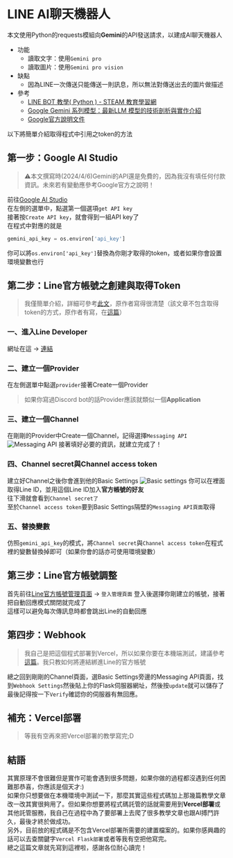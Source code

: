 # LINE AI聊天機器人
本文使用Python的requests模組向**Gemini**的API發送請求，以建成AI聊天機器人
* 功能
  * 讀取文字：使用`Gemini pro`
  * 讀取圖片：使用`Gemini pro vision`
* 缺點
  * 因為LINE一次傳送只能傳送一則訊息，所以無法對傳送出去的圖片做描述
* 參考
  * [LINE BOT 教學( Python ) - STEAM 教育學習網](https://steam.oxxostudio.tw/category/python/example/line-bot.html)
  * [Google Gemini 系列模型：最新LLM 模型的技術剖析與實作介紹](https://blog.infuseai.io/google-gemini-model-intro-a302d6ae87c3)
  * [Google官方說明文件](https://ai.google.dev/docs?hl=zh-tw)

以下將簡單介紹取得程式中引用之token的方法
## 第一步：Google AI Studio
> ⚠️本文撰寫時(2024/4/6)Gemini的API還是免費的，因為我沒有填任何付款資訊。未來若有變動應參考Google官方之說明！

前往[Google AI Studio](https://aistudio.google.com/)  
在左側的選單中，點選第一個選項`get API key`  
接著按`Create API key`，就會得到一組API key了  
在程式中對應的就是
```py
gemini_api_key = os.environ['api_key']
```
你可以將`os.environ['api_key']`替換為你剛才取得的token，或者如果你會設置環境變數也行

## 第二步：Line官方帳號之創建與取得Token
> 我僅簡單介紹，詳細可參考[此文](https://steam.oxxostudio.tw/category/python/example/line-developer.html)，原作者寫得很清楚（該文章不包含取得token的方式，原作者有寫，在[這篇](https://steam.oxxostudio.tw/category/python/example/line-webhook.html)）

### 一、進入Line Developer
網址在這 -> [連結](https://developers.line.biz/zh-hant/)
### 二、建立一個Provider
在左側選單中點選`provider`接著Create一個Provider
> 如果你寫過Discord bot的話Provider應該就類似一個**Application**

### 三、建立一個Channel 
在剛剛的Provider中Create一個Channel，記得選擇`Messaging API`
![Messaging API](https://scontent.frmq2-2.fna.fbcdn.net/v/t1.15752-9/433994174_1817362718729995_6580314643434535918_n.jpg?_nc_cat=100&ccb=1-7&_nc_sid=5f2048&_nc_ohc=7-ipoQoiP0kAb5H8cpX&_nc_ht=scontent.frmq2-2.fna&oh=03_AdV420sI2E3sfRHaeb4ryS09ZkZ9BGvrlej1OqEdu7BJYw&oe=6638402D)
接著填好必要的資訊，就建立完成了！
### 四、Channel secret與Channel access token
建立好Channel之後你會進到他的Basic Settings
![Basic settings](https://scontent-tpe1-1.xx.fbcdn.net/v/t1.15752-9/421071721_1171088150541307_8879639398150892167_n.jpg?_nc_cat=109&ccb=1-7&_nc_sid=5f2048&_nc_ohc=_e7g2rFHPzgAb4xg4GJ&_nc_ht=scontent-tpe1-1.xx&oh=03_AdUcFHYSFTNR0zSyfU126cWodzIc7fsJ2rfVcunJavynTA&oe=663821ED)
你可以在裡面取得Line ID，並用這個Line ID加入**官方帳號的好友**  
往下滑就會看到`Channel secret了`  
至於`Channel access token`要到Basic Settings隔壁的`Messaging API頁面`取得
### 五、替換變數
仿照`gemini_api_key`的模式，將`Channel secret`與`Channel access token`在程式裡的變數替換掉即可（如果你會的話亦可使用環境變數）
## 第三步：Line官方帳號調整
首先前往[Line官方帳號管理頁面](https://tw.linebiz.com/login/) -> `登入管理頁面`
登入後選擇你剛建立的帳號，接著把自動回應模式關閉就完成了  
這樣可以避免每次傳訊息時都會跳出Line的自動回應  
## 第四步：Webhook
> 我自己是把這個程式部署到Vercel，所以如果你要在本機端測試，建議參考[這篇](https://steam.oxxostudio.tw/category/python/example/line-webhook.html)。我只教如何將連結綁進Line的官方帳號

總之回到剛剛的Channel頁面，選Basic Settings旁邊的Messaging API頁面，找到`Webhook Settings`然後貼上你的Flask伺服器網址，然後按`update`就可以儲存了
最後記得按一下`Verify`確認你的伺服器有無回應。
## 補充：Vercel部署
> 等我有空再來把Vercel部署的教學寫完;D

## 結語
其實原理不會很難但是實作可能會遇到很多問題，如果你做的過程都沒遇到任何困難那恭喜，你應該是個天才:)  
如果你只想要做在本機環境中測試一下，那麼其實這些程式碼加上那幾篇教學文章改一改其實很夠用了。但如果你想要將程式碼託管的話就需要用到**Vercel部署**或其他託管服務，我自己在過程中為了要部署上去爬了很多教學文章也跟AI搏鬥許久，最後才終於做成功。  
另外，目前放的程式碼是不包含Vercel部署所需要的建置檔案的。如果你感興趣的話可以去查關鍵字`Vercel Flask部署`或者等我有空把他寫完。    
總之這篇文章就先寫到這裡啦，感謝各位耐心讀完！
